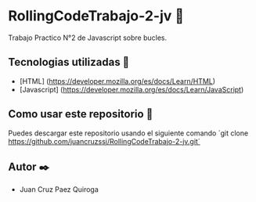 # RollingCodeTrabajo-2-jv 🚀
Trabajo Practico N°2 de Javascript sobre bucles.
## Tecnologias utilizadas 🔧
- [HTML] (https://developer.mozilla.org/es/docs/Learn/HTML) 
- [Javascript] (https://developer.mozilla.org/es/docs/Learn/JavaScript)
## Como usar este repositorio 📄
Puedes descargar este repositorio usando el siguiente comando
´git clone https://github.com/juancruzssj/RollingCodeTrabajo-2-jv.git´
## Autor ✒️
- Juan Cruz Paez Quiroga
